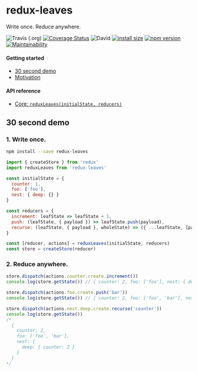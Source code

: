 # redux-leaves

Write once. Reduce anywhere.

![Travis (.org)](https://img.shields.io/travis/richardcrng/redux-leaves.svg)
[![Coverage Status](https://coveralls.io/repos/github/richardcrng/redux-leaves/badge.svg?branch=buttons)](https://coveralls.io/github/richardcrng/redux-leaves?branch=buttons)
![David](https://img.shields.io/david/richardcrng/redux-leaves.svg)
[![install size](https://packagephobia.now.sh/badge?p=redux-leaves)](https://packagephobia.now.sh/result?p=redux-leaves)
[![npm version](https://badge.fury.io/js/redux-leaves.svg)](https://badge.fury.io/js/redux-leaves)
[![Maintainability](https://api.codeclimate.com/v1/badges/371605931cb9f824e25c/maintainability)](https://codeclimate.com/github/richardcrng/redux-leaves/maintainability)

#### Getting started
- [30 second demo](#30-second-demo)
- [Motivation](docs/motivation.md)

#### API reference
- [Core: `reduxLeaves(initialState, reducers)`](docs/README.md)

## 30 second demo

### 1. Write once.

```bash
npm install --save redux-leaves
```

```js
import { createStore } from 'redux'
import reduxLeaves from 'redux-leaves'

const initialState = {
  counter: 1,
  foo: ['foo'],
  nest: { deep: {} }
}

const reducers = {
  increment: leafState => leafState + 1,
  push: (leafState, { payload }) => leafState.push(payload),
  recurse: (leafState, { payload }, wholeState) => ({ ...leafState, [payload]: wholeState[payload] })
}

const [reducer, actions] = reduxLeaves(initialState, reducers)
const store = createStore(reducer)
```

### 2. Reduce anywhere.

```js
store.dispatch(actions.counter.create.increment())
console.log(store.getState()) // { counter: 2, foo: ['foo'], nest: { deep: {} } }

store.dispatch(actions.foo.create.push('bar'))
console.log(store.getState()) // { counter: 2, foo: ['foo', 'bar'], nest: { deep: {} } }

store.dispatch(actions.nest.deep.create.recurse('counter'))
console.log(store.getState())
/*
  {
    counter: 2,
    foo: ['foo', 'bar'],
    nest: {
      deep: { counter: 2 }
    }
  }
*/
```
